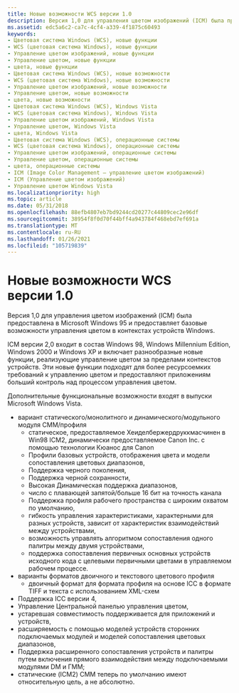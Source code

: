 ```yaml
---
title: Новые возможности WCS версии 1.0
description: Версия 1,0 для управления цветом изображений (ICM) была предоставлена в Microsoft \ 160; Windows \ 160; 95 и предоставляет базовые возможности управления цветом в контекстах устройств Windows.
ms.assetid: edc5a6c2-ca7c-4cf4-a339-4f1875c60493
keywords:
- Цветовая система Windows (WCS), новые функции
- WCS (цветовая система Windows), новые функции
- Управление цветом изображений, новые функции
- Управление цветом, новые функции
- цвета, новые функции
- Цветовая система Windows (WCS), новые возможности
- WCS (цветовая система Windows), новые возможности
- Управление цветом изображений, новые возможности
- Управление цветом, новые возможности
- цвета, новые возможности
- Цветовая система Windows (WCS), Windows Vista
- WCS (цветовая система Windows), Windows Vista
- Управление цветом изображений, Windows Vista
- Управление цветом, Windows Vista
- цвета, Windows Vista
- Цветовая система Windows (WCS), операционные системы
- WCS (цветовая система Windows), операционные системы
- Управление цветом изображений, операционные системы
- Управление цветом, операционные системы
- цвета, операционные системы
- ICM (Image Color Management — управление цветом изображений)
- ICM (Управление цветом изображений)
- Управление цветом Windows Vista
ms.localizationpriority: high
ms.topic: article
ms.date: 05/31/2018
ms.openlocfilehash: 88efb4807eb7bd9244cd20277c44809cec2e96df
ms.sourcegitcommit: 38954f8f0d70f44bff4a943784f468ebd7ef691a
ms.translationtype: MT
ms.contentlocale: ru-RU
ms.lasthandoff: 01/26/2021
ms.locfileid: "105719839"
---
```

# <a name="whats-new-in-version-10-of-wcs"></a>Новые возможности WCS версии 1.0

Версия 1,0 для управления цветом изображений (ICM) была предоставлена в Microsoft Windows 95 и предоставляет базовые возможности управления цветом в контекстах устройств Windows.

ICM версии 2,0 входит в состав Windows 98, Windows Millennium Edition, Windows 2000 и Windows XP и включает разнообразные новые функции, реализующие управление цветом за пределами контекстов устройств. Эти новые функции подходят для более ресурсоемких требований к управлению цветом и предоставляют приложениям больший контроль над процессом управления цветом.

Дополнительные функциональные возможности входят в выпуски Microsoft Windows Vista.

-   вариант статического/монолитного и динамического/модульного модуля CMM/профиля
    -   статическое, предоставляемое Хеиделбержердруккмасчинен в Win98 ICM2, динамически предоставляемое Canon Inc. с помощью технологии Кюанос для Canon
    -   Профили базовых устройств, отображения цвета и модели сопоставления цветовых диапазонов,
    -   Поддержка черного поколения,
    -   Поддержка черной сохранности,
    -   Высокая Динамическая поддержка диапазонов,
    -   число с плавающей запятой/больше 16 бит на точность канала
    -   Поддержка профиля рабочего пространства с широким охватом по умолчанию,
    -   гибкость управления характеристиками, характерными для разных устройств, зависит от характеристик взаимодействий между устройствами,
    -   возможность управлять алгоритмом сопоставления одного палитры между двумя устройствами,
    -   поддержка сопоставления первичных основных устройств исходного кода с целевыми первичными цветами в управляемом рабочем процессе.
-   варианты форматов двоичного и текстового цветового профиля
    -   двоичный формат для формата профиля на основе ICC в формате TIFF и текста с использованием XML-схем
-   Поддержка ICC версии 4,
-   Управление Центральной панелью управления цветом,
-   устаревшая совместимость поддерживается для приложений и устройств,
-   расширяемость с помощью моделей устройств сторонних подключаемых модулей и моделей сопоставления цветовых диапазонов,
-   Поддержка расширенного сопоставления устройств и палитры путем включения прямого взаимодействия между подключаемыми модулями DM и ГММ;
-   статические (ICM2) CMM теперь по умолчанию имеют относительную цель, а не абсолютно.

 

 




